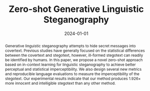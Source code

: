 ---
title: "Zero-shot Generative Linguistic Steganography"
authors: [Ke Lin, Yiyang Luo, Zijian Zhang, and Luo Ping]
venue: 'NAACL 2024'
date: 2024-01-01
tags: [CCF B, CORE A, Steganography]
teaser: /images/paper/zgls.jpg
link: https://aclanthology.org/2024.naacl-long.289/
projecturl: https://leonardodalinky.github.io/zero-shot-GLS/
abstract: Generative linguistic steganography attempts to hide secret messages into covertext. Previous studies have generally focused on the statistical differences between the covertext and stegotext, however, ill-formed stegotext can readily be identified by humans. In this paper, we propose a novel zero-shot approach based on in-context learning for linguistic steganography to achieve better perceptual and statistical imperceptibility. We also design several new metrics and reproducible language evaluations to measure the imperceptibility of the stegotext. Our experimental results indicate that our method produces 1.926× more innocent and intelligible stegotext than any other method.
---